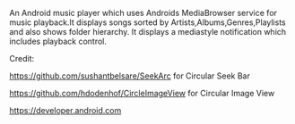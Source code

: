 An Android music player which uses Androids MediaBrowser service for music playback.It displays songs sorted by Artists,Albums,Genres,Playlists and also shows folder hierarchy.
It displays a mediastyle notification which includes playback control.

Credit:

https://github.com/sushantbelsare/SeekArc for Circular Seek Bar

https://github.com/hdodenhof/CircleImageView for Circular Image View

https://developer.android.com

